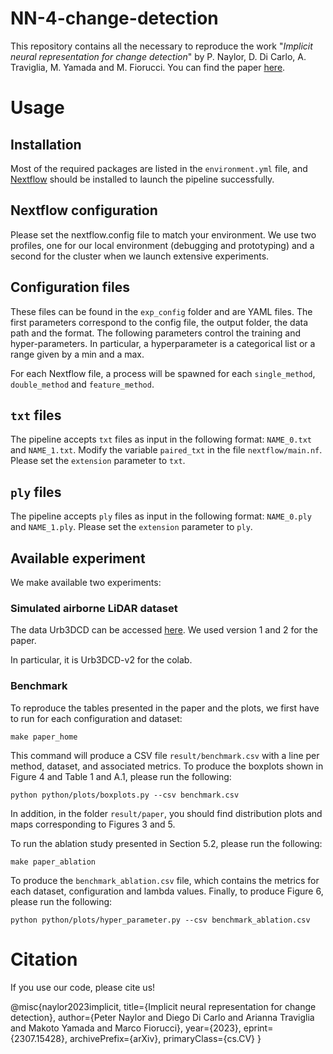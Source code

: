 # NN-4-change-detection

This repository contains all the necessary to reproduce the work "*Implicit neural representation for change detection*" by P. Naylor, D. Di Carlo, A. Traviglia, M. Yamada and M. Fiorucci.
You can find the paper [here](https://arxiv.org/abs/2307.15428).

# Usage

## Installation
Most of the required packages are listed in the `environment.yml` file, and [Nextflow](https://www.nextflow.io/) should be installed to launch the pipeline successfully.

## Nextflow configuration
Please set the nextflow.config file to match your environment.
We use two profiles, one for our local environment (debugging and prototyping) and a second for the cluster when we launch extensive experiments.
## Configuration files

These files can be found in the `exp_config` folder and are YAML files.
The first parameters correspond to the config file, the output folder, the data path and the format.
The following parameters control the training and hyper-parameters.
In particular, a hyperparameter is a categorical list or a range given by a min and a max.

For each Nextflow file, a process will be spawned for each `single_method`, `double_method` and `feature_method`.


## `txt` files

The pipeline accepts `txt` files as input in the following format: `NAME_0.txt` and `NAME_1.txt`.
Modify the variable `paired_txt` in the file `nextflow/main.nf`.
Please set the `extension` parameter to `txt`.

## `ply` files

The pipeline accepts `ply` files as input in the following format: `NAME_0.ply` and `NAME_1.ply`.
Please set the `extension` parameter to `ply`.

## Available experiment

We make available two experiments:

### Simulated airborne LiDAR dataset

The data Urb3DCD can be accessed [here](https://ieee-dataport.org/open-access/urb3dcd-urban-point-clouds-simulated-dataset-3d-change-detection). We used version 1 and 2 for the paper.

In particular, it is Urb3DCD-v2 for the colab.
### Benchmark
To reproduce the tables presented in the paper and the plots, we first have to run for each configuration and dataset:
```
make paper_home
```
This command will produce a CSV file `result/benchmark.csv` with a line per method, dataset, and associated metrics.
To produce the boxplots shown in Figure 4 and Table 1 and A.1, please run the following:
```
python python/plots/boxplots.py --csv benchmark.csv
```
In addition, in the folder `result/paper`, you should find distribution plots and maps corresponding to Figures 3 and 5.

To run the ablation study presented in Section 5.2, please run the following:
```
make paper_ablation
```
To produce the `benchmark_ablation.csv` file, which contains the metrics for each dataset, configuration and lambda values.
Finally, to produce Figure 6, please run the following:
```
python python/plots/hyper_parameter.py --csv benchmark_ablation.csv
```

# Citation
If you use our code, please cite us!

@misc{naylor2023implicit,
      title={Implicit neural representation for change detection}, 
      author={Peter Naylor and Diego Di Carlo and Arianna Traviglia and Makoto Yamada and Marco Fiorucci},
      year={2023},
      eprint={2307.15428},
      archivePrefix={arXiv},
      primaryClass={cs.CV}
}
